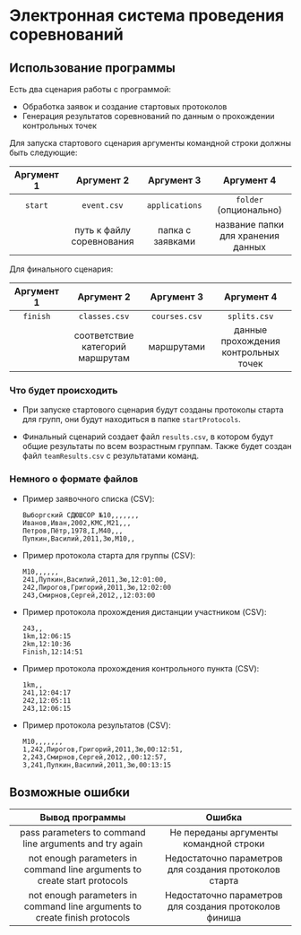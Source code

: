 # Электронная система проведения соревнований

## Использование программы

Есть два сценария работы с программой:  
* Обработка заявок и создание стартовых протоколов
* Генерация результатов соревнований по данным о прохождении контрольных точек

Для запуска стартового сценария аргументы командной строки должны быть следующие:

| Аргумент 1      | Аргумент 2 |Аргумент 3 |Аргумент 4 |
| :-----------: | :-----------: |:-----------: | :-----------: |
|  `start`      | `event.csv` |`applications` |`folder` (опционально) |
|        | путь к файлу соревнования |папка с заявками | название папки для хранения данных |

Для финального сценария:

| Аргумент 1      | Аргумент 2 |Аргумент 3 |Аргумент 4 |
| :-----------: | :-----------: |:-----------: | :-----------: |
|  `finish`      | `classes.csv` |`courses.csv` |`splits.csv` |
|        | соответствие категорий маршрутам |маршрутами | данные прохождения контрольных точек |

### Что будет происходить

* При запуске стартового сценария будут созданы протоколы старта для групп, они будут находиться в папке `startProtocols`.

* Финальный сценарий создает файл `results.csv`, в котором будут общие результаты по всем возрастным группам. Также будет создан файл `teamResults.csv` с результатами команд.

### Немного о формате файлов

* Пример заявочного списка (CSV):

    ```csv
    Выборгский СДЮШСОР №10,,,,,,,
    Иванов,Иван,2002,КМС,М21,,,
    Петров,Пётр,1978,I,М40,,,  
    Пупкин,Василий,2011,3ю,М10,,
    ```

* Пример протокола старта для группы (CSV):

    ```csv
    М10,,,,,,
    241,Пупкин,Василий,2011,3ю,12:01:00,
    242,Пирогов,Григорий,2011,3ю,12:02:00
    243,Смирнов,Сергей,2012,,12:03:00
    ```

* Пример протокола прохождения дистанции участником (CSV):

    ```csv
    243,,
    1km,12:06:15
    2km,12:10:36
    Finish,12:14:51
    ```

* Пример протокола прохождения контрольного пункта (CSV):

    ```csv
    1km,,
    241,12:04:17
    242,12:05:11
    243,12:06:15
    ```

* Пример протокола результатов (CSV):

    ```csv
    М10,,,,,,,
    1,242,Пирогов,Григорий,2011,3ю,00:12:51,
    2,243,Смирнов,Сергей,2012,,00:12:57,
    3,241,Пупкин,Василий,2011,3ю,00:13:15
    ```

## Возможные ошибки
|Вывод программы|Ошибка|
|:-----:|:-----:|
|pass parameters to command line arguments and try again| Не переданы аргументы командной строки|
|not enough parameters in command line arguments to create start protocols| Недостаточно параметров для создания протоколов старта|
|not enough parameters in command line arguments to create finish protocols| Недостаточно параметров для создания протоколов финиша|